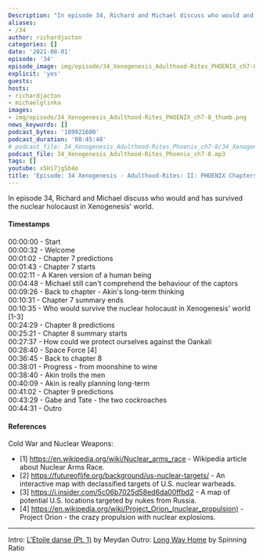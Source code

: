 ```yaml
---
Description: "In episode 34, Richard and Michael discuss who would and has survived the nuclear holocaust in Xenogenesis' world."
aliases:
- /34
author: richardjacton
categories: []
date: '2021-08-01'
episode: '34'
episode_image: img/episode/34_Xenogenesis_Adulthood-Rites_PHOENIX_ch7-8_thumb.png
explicit: 'yes'
guests:
hosts:
- richardjacton
- michaelglinka
images:
- img/episode/34_Xenogenesis_Adulthood-Rites_PHOENIX_ch7-8_thumb.png
news_keywords: []
podcast_bytes: '109921600'
podcast_duration: '00:45:48'
# podcast_file: 34_Xenogenesis_Adulthood-Rites_Phoenix_ch7-8/34_Xenogenesis_Adulthood-Rites_Phoenix_ch7-8.mp3
podcast_file: 34_Xenogenesis_Adulthood-Rites_Phoenix_ch7-8.mp3
tags: []
youtube: x5Hi7jgSb4o
title: 'Episode: 34 Xenogenesis - Adulthood-Rites: II: PHOENIX Chapters 7 & 8'
---
```


In episode 34, Richard and Michael discuss who would and has survived the nuclear holocaust in Xenogenesis' world.

#### Timestamps

00:00:00 - Start\
00:00:32 - Welcome\
00:01:02 - Chapter 7 predictions\
00:01:43 - Chapter 7 starts\
00:02:11 - A Karen version of a human being\
00:04:48 - Michael still can't comprehend the behaviour of the captors\
00:09:26 - Back to chapter - Akin's long-term thinking\
00:10:31 - Chapter 7 summary ends\
00:10:35 - Who would survive the nuclear holocaust in Xenogenesis' world [1-3]\
00:24:29 - Chapter 8 predictions\
00:25:21 - Chapter 8 summary starts\
00:27:37 - How could we protect ourselves against the Oankali\
00:28:40 - Space Force [4] \
00:36:45 - Back to chapter 8\
00:38:01 - Progress - from moonshine to wine\
00:38:40 - Akin trolls the men\
00:40:09 - Akin is really planning long-term\
00:41:02 - Chapter 9 predictions\
00:43:29 - Gabe and Tate - the two cockroaches\
00:44:31 - Outro

#### References

Cold War and Nuclear Weapons:
- [1] https://en.wikipedia.org/wiki/Nuclear_arms_race - Wikipedia article about Nuclear Arms Race.
- [2] https://futureoflife.org/background/us-nuclear-targets/ - An interactive map with declassified targets of U.S. nuclear warheads.
- [3] https://i.insider.com/5c06b7025d58ed6da00ffbd2 - A map of potential U.S. locations targeted by nukes from Russia.
- [4] https://en.wikipedia.org/wiki/Project_Orion_(nuclear_propulsion) - Project Orion - the crazy propulsion with nuclear explosions.

---
Intro: [L'Etoile danse (Pt. 1)](https://freemusicarchive.org/music/Meydan/Havor/6-_LEtoile_danse_Pt_1_1738) by Meydan
Outro: [Long Way Home](https://freemusicarchive.org/music/Spinning_Ratio/Long_Way_Home/Long_Way_Home) by Spinning Ratio

